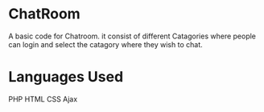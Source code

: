 # ChatRoom
A basic code for Chatroom. it consist of different Catagories where people can login and select the catagory where they wish to chat.

# Languages Used
PHP
HTML
CSS
Ajax
